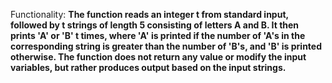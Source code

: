 Functionality: **The function reads an integer t from standard input, followed by t strings of length 5 consisting of letters A and B. It then prints 'A' or 'B' t times, where 'A' is printed if the number of 'A's in the corresponding string is greater than the number of 'B's, and 'B' is printed otherwise. The function does not return any value or modify the input variables, but rather produces output based on the input strings.**